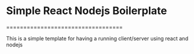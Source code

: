 # Simple React Nodejs Boilerplate
==================================


This is a simple template for having a running client/server using react and nodejs